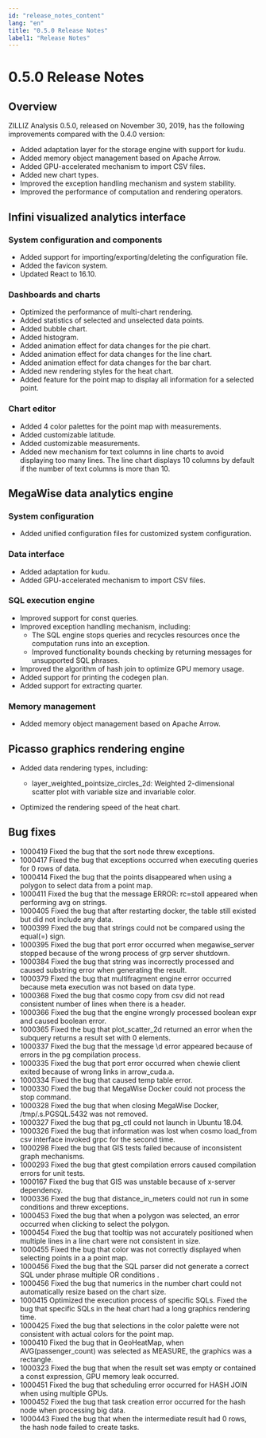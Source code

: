 ```yaml
---
id: "release_notes_content"
lang: "en"
title: "0.5.0 Release Notes"
label1: "Release Notes"
---
```

# 0.5.0 Release Notes


## Overview

ZILLIZ Analysis 0.5.0, released on November 30, 2019, has the following improvements compared with the 0.4.0 version:

- Added adaptation layer for the storage engine with support for kudu.
- Added memory object management based on Apache Arrow.
- Added GPU-accelerated mechanism to import CSV files.
- Added new chart types.
- Improved the exception handling mechanism and system stability.
- Improved the performance of computation and rendering operators.

## Infini visualized analytics interface

### System configuration and components

- Added support for importing/exporting/deleting the configuration file.
- Added the favicon system.
- Updated React to 16.10.

### Dashboards and charts

- Optimized the performance of multi-chart rendering.
- Added statistics of selected and unselected data points.
- Added bubble chart.
- Added histogram.
- Added animation effect for data changes for the pie chart.
- Added animation effect for data changes for the line chart.
- Added animation effect for data changes for the bar chart.
- Added new rendering styles for the heat chart.
- Added feature for the point map to display all information for a selected point.

### Chart editor

- Added 4 color palettes for the point map with measurements.
- Added customizable latitude.
- Added customizable measurements.
- Added new mechanism for text columns in line charts to avoid displaying too many lines. The line chart displays 10 columns by default if the number of text columns is more than 10.


## MegaWise data analytics engine

### System configuration

- Added unified configuration files for customized system configuration.

### Data interface

- Added adaptation for kudu.
- Added GPU-accelerated mechanism to import CSV files.

### SQL execution engine

- Improved support for const queries.
- Improved exception handling mechanism, including:
    - The SQL engine stops queries and recycles resources once the computation runs into an exception.
    - Improved functionality bounds checking by returning messages for unsupported SQL phrases.
- Improved the algorithm of hash join to optimize GPU memory usage.
- Added support for printing the codegen plan.
- Added support for extracting quarter.

### Memory management

- Added memory object management based on Apache Arrow.

## Picasso graphics rendering engine

- Added data rendering types, including:

    - layer\_weighted\_pointsize\_circles\_2d: Weighted 2-dimensional scatter plot with variable size and invariable color.

- Optimized the rendering speed of the heat chart.

## Bug fixes

- 1000419         Fixed the bug that the sort node threw exceptions.
- 1000417         Fixed the bug that exceptions occurred when executing queries for 0 rows of data.
- 1000414         Fixed the bug that the points disappeared when using a polygon to select data from a point map.
- 1000411         Fixed the bug that the message ERROR: rc=stoll appeared when performing avg on strings.
- 1000405         Fixed the bug that after restarting docker, the table still existed but did not include any data.
- 1000399         Fixed the bug that strings could not be compared using the equal(=) sign.
- 1000395         Fixed the bug that port error occurred when megawise\_server stopped because of the wrong process of grp server shutdown.
- 1000384         Fixed the bug that string was incorrectly processed and caused substring error when generating the result.
- 1000379         Fixed the bug that multifragment engine error occurred because meta execution was not based on data type.
- 1000368         Fixed the bug that cosmo copy from csv did not read consistent number of lines when there is a header.
- 1000366         Fixed the bug that the engine wrongly processed boolean expr and caused boolean error.
- 1000365         Fixed the bug that plot\_scatter\_2d returned an error when the subquery returns a result set with 0 elements.
- 1000337         Fixed the bug that the message \d error appeared because of errors in the pg compilation process.
- 1000335         Fixed the bug that port error occurred when chewie client exited because of wrong links in arrow\_cuda.a.
- 1000334         Fixed the bug that caused temp table error.
- 1000330         Fixed the bug that MegaWise Docker could not process the stop command.
- 1000328         Fixed the bug that when closing MegaWise Docker, /tmp/.s.PGSQL.5432 was not removed.
- 1000327         Fixed the bug that pg\_ctl could not launch in Ubuntu 18.04.
- 1000326         Fixed the bug that information was lost when cosmo load\_from csv interface invoked grpc for the second time.
- 1000298         Fixed the bug that GIS tests failed because of inconsistent graph mechanisms.
- 1000293         Fixed the bug that gtest compilation errors caused compilation errors for unit tests.
- 1000167         Fixed the bug that GIS was unstable because of x-server dependency.
- 1000336         Fixed the bug that distance\_in\_meters could not run in some conditions and threw exceptions.
- 1000453         Fixed the bug that when a polygon was selected, an error occurred when clicking to select the polygon.
- 1000454         Fixed the bug that tooltip was not accurately positioned when multiple lines in a line chart were not consistent in size.
- 1000455         Fixed the bug that color was not correctly displayed when selecting points in a a point map.
- 1000456         Fixed the bug that the SQL parser did not generate a correct SQL under phrase multiple OR conditions .
- 1000456         Fixed the bug that numerics in the number chart could not automatically resize based on the chart size.
- 1000415         Optimized the execution process of specific SQLs. Fixed the bug that specific SQLs in the heat chart had a long graphics rendering time.
- 1000425         Fixed the bug that selections in the color palette were not consistent with actual colors for the point map.
- 1000410         Fixed the bug that in GeoHeatMap, when AVG(passenger\_count) was selected as MEASURE, the graphics was a rectangle.
- 1000323         Fixed the bug that when the result set was empty or contained a const expression, GPU memory leak occurred.
- 1000451         Fixed the bug that scheduling error occurred for HASH JOIN when using multiple GPUs.
- 1000452         Fixed the bug that task creation error occurred for the hash node when processing big data.
- 1000443         Fixed the bug that when the intermediate result had 0 rows, the hash node failed to create tasks.
